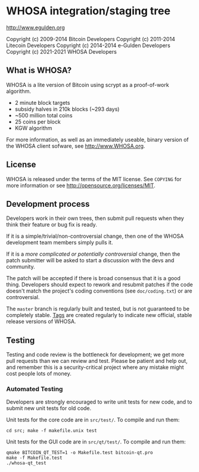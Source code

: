 WHOSA integration/staging tree
================================

http://www.egulden.org

Copyright (c) 2009-2014 Bitcoin Developers
Copyright (c) 2011-2014 Litecoin Developers
Copyright (c) 2014-2014 e-Gulden Developers
Copyright (c) 2021-2021 WHOSA Developers

What is WHOSA?
----------------

WHOSA is a lite version of Bitcoin using scrypt as a proof-of-work algorithm.
 - 2 minute block targets
 - subsidy halves in 210k blocks (~293 days)
 - ~500 million total coins
 - 25 coins per block
 - KGW algorithm

For more information, as well as an immediately useable, binary version of
the WHOSA client sofware, see http://www.WHOSA.org.

License
-------

WHOSA is released under the terms of the MIT license. See `COPYING` for more
information or see http://opensource.org/licenses/MIT.

Development process
-------------------

Developers work in their own trees, then submit pull requests when they think
their feature or bug fix is ready.

If it is a simple/trivial/non-controversial change, then one of the WHOSA
development team members simply pulls it.

If it is a *more complicated or potentially controversial* change, then the patch
submitter will be asked to start a discussion with the devs and community.

The patch will be accepted if there is broad consensus that it is a good thing.
Developers should expect to rework and resubmit patches if the code doesn't
match the project's coding conventions (see `doc/coding.txt`) or are
controversial.

The `master` branch is regularly built and tested, but is not guaranteed to be
completely stable. [Tags](https://github.com/warants/whosa/releases) are created
regularly to indicate new official, stable release versions of WHOSA.

Testing
-------

Testing and code review is the bottleneck for development; we get more pull
requests than we can review and test. Please be patient and help out, and
remember this is a security-critical project where any mistake might cost people
lots of money.

### Automated Testing

Developers are strongly encouraged to write unit tests for new code, and to
submit new unit tests for old code.

Unit tests for the core code are in `src/test/`. To compile and run them:

    cd src; make -f makefile.unix test

Unit tests for the GUI code are in `src/qt/test/`. To compile and run them:

    qmake BITCOIN_QT_TEST=1 -o Makefile.test bitcoin-qt.pro
    make -f Makefile.test
    ./whosa-qt_test

